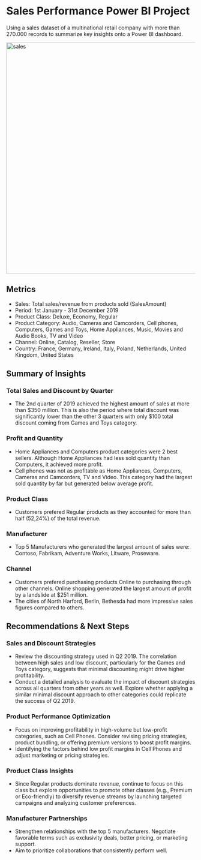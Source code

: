 # Sales Performance Power BI Project
Using a sales dataset of a multinational retail company with more than 270.000 records to summarize key insights onto a Power BI dashboard.

<img width="617" alt="sales" src="https://github.com/user-attachments/assets/19dc2724-5574-4042-be5f-7d9e668216f4"> 

## Metrics
- Sales: Total sales/revenue from products sold (SalesAmount)
- Period: 1st January - 31st December 2019
- Product Class: Deluxe, Economy, Regular
- Product Category: Audio, Cameras and Camcorders, Cell phones, Computers, Games and Toys, Home Appliances, Music, Movies and Audio Books, TV and Video
- Channel: Online, Catalog, Reseller, Store
- Country: France, Germany, Ireland, Italy, Poland, Netherlands, United Kingdom, United States

## Summary of Insights

### Total Sales and Discount by Quarter
- The 2nd quarter of 2019 achieved the highest amount of sales at more than $350 million. This is also the period where total discount was significantly lower than the other 3 quarters with only $100 total discount coming from Games and Toys category.

### Profit and Quantity
- Home Appliances and Computers product categories were 2 best sellers. Although Home Appliances had less sold quantity than Computers, it achieved more profit.
- Cell phones was not as profitable as Home Appliances, Computers, Cameras and Camcorders, TV and Video. This category had the largest sold quantity by far but generated below average profit.

### Product Class
- Customers prefered Regular products as they accounted for more than half (52,24%) of the total revenue.

### Manufacturer
- Top 5 Manufacturers who generated the largest amount of sales were: Contoso, Fabrikam, Adventure Works, Litware, Proseware.

### Channel
- Customers prefered purchasing products Online to purchasing through other channels. Online shopping generated the largest amount of profit by a landslide at $251 million.
- The cities of North Harford, Berlin, Bethesda had more impressive sales figures compared to others.

## Recommendations & Next Steps

### Sales and Discount Strategies
- Review the discounting strategy used in Q2 2019. The correlation between high sales and low discount, particularly for the Games and Toys category, suggests that minimal discounting might drive higher profitability.
- Conduct a detailed analysis to evaluate the impact of discount strategies across all quarters from other years as well. Explore whether applying a similar minimal discount approach to other categories could replicate the success of Q2 2019.

### Product Performance Optimization
- Focus on improving profitability in high-volume but low-profit categories, such as Cell Phones. Consider revising pricing strategies, product bundling, or offering premium versions to boost profit margins.
- Identifying the factors behind low profit margins in Cell Phones and adjust marketing or pricing strategies.

### Product Class Insights
- Since Regular products dominate revenue, continue to focus on this class but explore opportunities to promote other classes (e.g., Premium or Eco-friendly) to diversify revenue streams by launching targeted campaigns and analyzing customer preferences.

### Manufacturer Partnerships
- Strengthen relationships with the top 5 manufacturers. Negotiate favorable terms such as exclusivity deals, better pricing, or marketing support.
- Aim to prioritize collaborations that consistently perform well.
